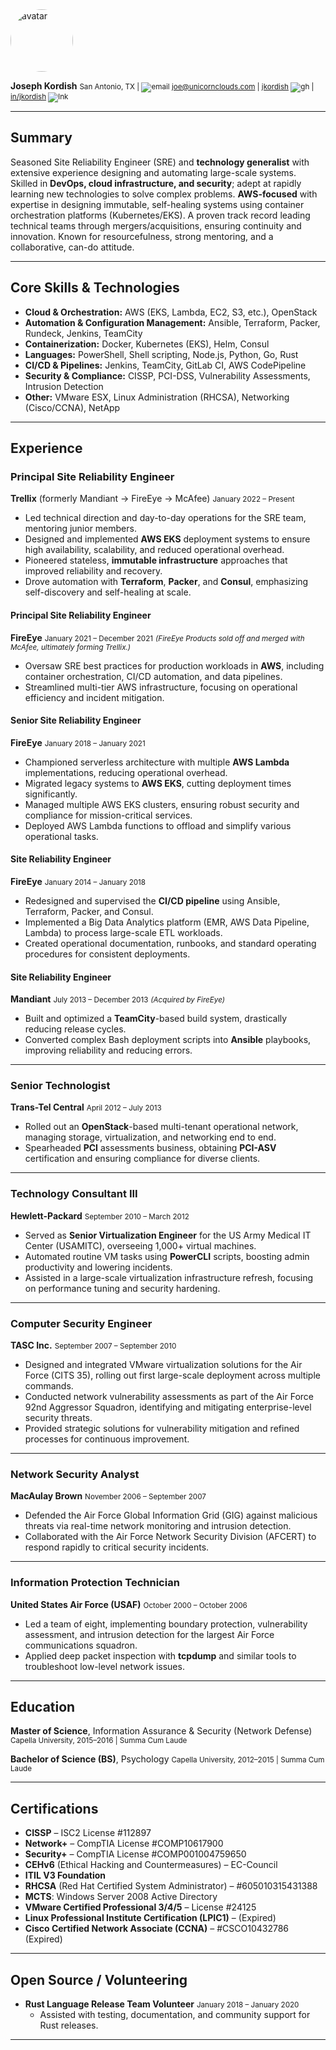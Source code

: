 <img src="https://media.licdn.com/dms/image/v2/D5603AQHq94IYfFMMSw/profile-displayphoto-shrink_400_400/profile-displayphoto-shrink_400_400/0/1727795345564?e=1746057600&v=beta&t=5e_A_not-e8zxUgQ1OTJLNUAVBj5nUf5xMlIDOCSxRI" alt="avatar" width="100" style="border-radius: 50%;" />

**Joseph Kordish** <small>San Antonio, TX | ![email][] [joe@unicornclouds.com](mailto:joe@unicornclouds.com) | [jkordish][github] ![gh][] | [in/jkordish][linkedin] ![lnk][]</small>

---

## **Summary**

Seasoned Site Reliability Engineer (SRE) and **technology generalist** with extensive experience designing and automating large-scale systems. Skilled in **DevOps, cloud infrastructure, and security**; adept at rapidly learning new technologies to solve complex problems. **AWS-focused** with expertise in designing immutable, self-healing systems using container orchestration platforms (Kubernetes/EKS). A proven track record leading technical teams through mergers/acquisitions, ensuring continuity and innovation. Known for resourcefulness, strong mentoring, and a collaborative, can-do attitude.

---

## **Core Skills & Technologies**

- **Cloud & Orchestration:** AWS (EKS, Lambda, EC2, S3, etc.), OpenStack
- **Automation & Configuration Management:** Ansible, Terraform, Packer, Rundeck, Jenkins, TeamCity
- **Containerization:** Docker, Kubernetes (EKS), Helm, Consul
- **Languages:** PowerShell, Shell scripting, Node.js, Python, Go, Rust
- **CI/CD & Pipelines:** Jenkins, TeamCity, GitLab CI, AWS CodePipeline
- **Security & Compliance:** CISSP, PCI-DSS, Vulnerability Assessments, Intrusion Detection
- **Other:** VMware ESX, Linux Administration (RHCSA), Networking (Cisco/CCNA), NetApp

---

## **Experience**

### **Principal Site Reliability Engineer**
**Trellix** (formerly Mandiant → FireEye → McAfee)
<small>January 2022 – Present</small>

- Led technical direction and day-to-day operations for the SRE team, mentoring junior members.
- Designed and implemented **AWS EKS** deployment systems to ensure high availability, scalability, and reduced operational overhead.
- Pioneered stateless, **immutable infrastructure** approaches that improved reliability and recovery.
- Drove automation with **Terraform**, **Packer**, and **Consul**, emphasizing self-discovery and self-healing at scale.

#### Principal Site Reliability Engineer
**FireEye**
<small>January 2021 – December 2021</small>
<small>*(FireEye Products sold off and merged with McAfee, ultimately forming Trellix.)*</small>

- Oversaw SRE best practices for production workloads in **AWS**, including container orchestration, CI/CD automation, and data pipelines.
- Streamlined multi-tier AWS infrastructure, focusing on operational efficiency and incident mitigation.

#### Senior Site Reliability Engineer
**FireEye**
<small>January 2018 – January 2021</small>

- Championed serverless architecture with multiple **AWS Lambda** implementations, reducing operational overhead.
- Migrated legacy systems to **AWS EKS**, cutting deployment times significantly.
- Managed multiple AWS EKS clusters, ensuring robust security and compliance for mission-critical services.
- Deployed AWS Lambda functions to offload and simplify various operational tasks.

#### Site Reliability Engineer
**FireEye**
<small>January 2014 – January 2018</small>

- Redesigned and supervised the **CI/CD pipeline** using Ansible, Terraform, Packer, and Consul.
- Implemented a Big Data Analytics platform (EMR, AWS Data Pipeline, Lambda) to process large-scale ETL workloads.
- Created operational documentation, runbooks, and standard operating procedures for consistent deployments.

#### Site Reliability Engineer
**Mandiant**
<small>July 2013 – December 2013</small>
<small>*(Acquired by FireEye)*</small>

- Built and optimized a **TeamCity**-based build system, drastically reducing release cycles.
- Converted complex Bash deployment scripts into **Ansible** playbooks, improving reliability and reducing errors.

---

### **Senior Technologist**
**Trans-Tel Central**
<small>April 2012 – July 2013</small>

- Rolled out an **OpenStack**-based multi-tenant operational network, managing storage, virtualization, and networking end to end.
- Spearheaded **PCI** assessments business, obtaining **PCI-ASV** certification and ensuring compliance for diverse clients.

---

### **Technology Consultant III**
**Hewlett-Packard**
<small>September 2010 – March 2012</small>

- Served as **Senior Virtualization Engineer** for the US Army Medical IT Center (USAMITC), overseeing 1,000+ virtual machines.
- Automated routine VM tasks using **PowerCLI** scripts, boosting admin productivity and lowering incidents.
- Assisted in a large-scale virtualization infrastructure refresh, focusing on performance tuning and security hardening.

---

### **Computer Security Engineer**
**TASC Inc.**
<small>September 2007 – September 2010</small>

- Designed and integrated VMware virtualization solutions for the Air Force (CITS 35), rolling out first large-scale deployment across multiple commands.
- Conducted network vulnerability assessments as part of the Air Force 92nd Aggressor Squadron, identifying and mitigating enterprise-level security threats.
- Provided strategic solutions for vulnerability mitigation and refined processes for continuous improvement.

---

### **Network Security Analyst**
**MacAulay Brown**
<small>November 2006 – September 2007</small>

- Defended the Air Force Global Information Grid (GIG) against malicious threats via real-time network monitoring and intrusion detection.
- Collaborated with the Air Force Network Security Division (AFCERT) to respond rapidly to critical security incidents.

---

### **Information Protection Technician**
**United States Air Force (USAF)**
<small>October 2000 – October 2006</small>

- Led a team of eight, implementing boundary protection, vulnerability assessment, and intrusion detection for the largest Air Force communications squadron.
- Applied deep packet inspection with **tcpdump** and similar tools to troubleshoot low-level network issues.

---

## **Education**

**Master of Science**, Information Assurance & Security (Network Defense)
<small>Capella University, 2015–2016 | Summa Cum Laude</small>

**Bachelor of Science (BS)**, Psychology
<small>Capella University, 2012–2015 | Summa Cum Laude</small>

---

## **Certifications**

- **CISSP** – ISC2 License #112897
- **Network+** – CompTIA License #COMP10617900
- **Security+** – CompTIA License #COMP001004759650
- **CEHv6** (Ethical Hacking and Countermeasures) – EC-Council
- **ITIL V3 Foundation**
- **RHCSA** (Red Hat Certified System Administrator) – #605010315431388
- **MCTS**: Windows Server 2008 Active Directory
- **VMware Certified Professional 3/4/5** – License #24125
- **Linux Professional Institute Certification (LPIC1)** – (Expired)
- **Cisco Certified Network Associate (CCNA)** – #CSCO10432786 (Expired)

---

## **Open Source / Volunteering**

- **Rust Language Release Team Volunteer**
  <small>January 2018 – January 2020</small>
  - Assisted with testing, documentation, and community support for Rust releases.

---
[avatar]: https://media.licdn.com/dms/image/v2/D5603AQHq94IYfFMMSw/profile-displayphoto-shrink_400_400/profile-displayphoto-shrink_400_400/0/1727795345564?e=1746057600&v=beta&t=5e_A_not-e8zxUgQ1OTJLNUAVBj5nUf5xMlIDOCSxRI
[github]: https://github.com/jkordish
[gh]: https://cdn4.iconfinder.com/data/icons/social-media-logos-6/512/71-github-20.png
[linkedin]: https://linkedin.com/in/jkordish
[lnk]: https://cdn4.iconfinder.com/data/icons/social-media-icons-the-circle-set/48/linkedin_circle-20.png
[email]: https://cdn4.iconfinder.com/data/icons/web-ui-color/128/Mail-20.png
[mail]: mailto:joe@unicornclouds.com
